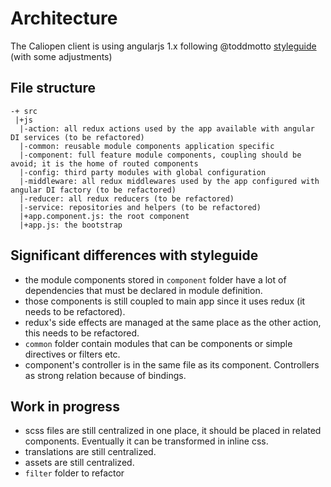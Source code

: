 # Architecture

The Caliopen client is using angularjs 1.x following @toddmotto [styleguide](https://github.com/toddmotto/angular-styleguide#angular-1x-styleguide-es2015) (with some adjustments)

## File structure

```
-+ src
 |+js
  |-action: all redux actions used by the app available with angular DI services (to be refactored)
  |-common: reusable module components application specific
  |-component: full feature module components, coupling should be avoid; it is the home of routed components
  |-config: third party modules with global configuration
  |-middleware: all redux middlewares used by the app configured with angular DI factory (to be refactored)
  |-reducer: all redux reducers (to be refactored)
  |-service: repositories and helpers (to be refactored)
  |+app.component.js: the root component
  |+app.js: the bootstrap
```

## Significant differences with styleguide

* the module components stored in `component` folder have a lot of dependencies that must be declared in module definition.
* those components is still coupled to main app since it uses redux (it needs to be refactored).
* redux's side effects are managed at the same place as the other action, this needs to be refactored.
* `common` folder contain modules that can be components or simple directives or filters etc.
* component's controller is in the same file as its component. Controllers as strong relation because of bindings.

## Work in progress

* scss files are still centralized in one place, it should be placed in related components. Eventually it can be transformed in inline css.
* translations are still centralized.
* assets are still centralized.
* `filter` folder to refactor

